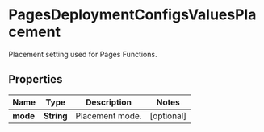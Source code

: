 

# PagesDeploymentConfigsValuesPlacement

Placement setting used for Pages Functions.

## Properties

| Name | Type | Description | Notes |
|------------ | ------------- | ------------- | -------------|
|**mode** | **String** | Placement mode. |  [optional] |



